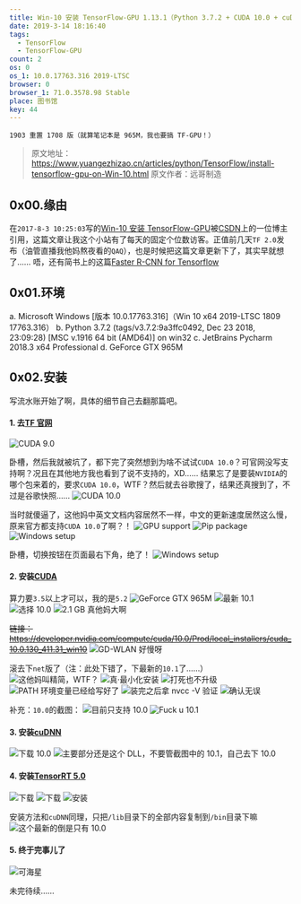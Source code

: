 ```yaml
---
title: Win-10 安装 TensorFlow-GPU 1.13.1（Python 3.7.2 + CUDA 10.0 + cuDNN 7.5.0 + TensorRT 5.0.4.3）
date: 2019-3-14 18:16:40
tags:
  - TensorFlow
  - TensorFlow-GPU
count: 2
os: 0
os_1: 10.0.17763.316 2019-LTSC
browser: 0
browser_1: 71.0.3578.98 Stable
place: 图书馆
key: 44
---
```

    1903 重置 1708 版（就算笔记本是 965M，我也要搞 TF-GPU！）
<!-- more -->
> 原文地址：https://www.yuangezhizao.cn/articles/python/TensorFlow/install-tensorflow-gpu-on-Win-10.html
  原文作者：远哥制造

## 0x00.缘由
在`2017-8-3 10:25:03`写的[Win-10 安装 TensorFlow-GPU](https://www.yuangezhizao.cn/articles/python/TensorFlow/install-tensorflow-gpu-on-Win-10.html)被[CSDN](https://blog.csdn.net/sinat_36458870/article/details/78783587)上的一位博主引用，这篇文章让我这个小站有了每天的固定个位数访客。正值前几天`TF 2.0`发布（油管直播我他妈熬夜看的`QAQ`），也是时候把这篇文章更新下了，其实早就想了……
唔，还有简书上的这篇[Faster R-CNN for Tensorflow](https://www.jianshu.com/p/08c1faa38358)

## 0x01.环境
a. Microsoft Windows [版本 10.0.17763.316]（Win 10 x64 2019-LTSC 1809 17763.316）
b. Python 3.7.2 (tags/v3.7.2:9a3ffc0492, Dec 23 2018, 23:09:28) [MSC v.1916 64 bit (AMD64)] on win32
c. JetBrains Pycharm 2018.3 x64 Professional
d. GeForce GTX 965M

## 0x02.安装
写流水账开始了啊，具体的细节自己去翻那篇吧。
#### 1. 去[TF 官网](https://www.tensorflow.org/install/gpu)
![CUDA 9.0](https://i1.yuangezhizao.cn/Win-10/20190314183605.jpg!webp)

卧槽，然后我就被坑了，都下完了突然想到为啥不试试`CUDA 10.0`？可官网没写支持啊？况且在其他地方我也看到了说不支持的，XD……
结果忘了是要装`NVIDIA`的哪个包来着的，要求`CUDA 10.0`，WTF？然后就去谷歌搜了，结果还真搜到了，不过是谷歌快照……
![CUDA 10.0](https://i1.yuangezhizao.cn/Win-10/20190314184040.jpg!webp)

当时就傻逼了，这他妈中英文文档内容居然不一样，中文的更新速度居然这么慢，原来官方都支持`CUDA 10.0`了啊？！
![GPU support](https://i1.yuangezhizao.cn/Win-10/20190314184305.jpg!webp)
![Pip package](https://i1.yuangezhizao.cn/Win-10/20190314184318.jpg!webp)
![Windows setup](https://i1.yuangezhizao.cn/Win-10/20190314184346.jpg!webp)

卧槽，切换按钮在页面最右下角，绝了！
![Windows setup](https://i1.yuangezhizao.cn/Win-10/20190314192253.jpg!webp)

#### 2. 安装[CUDA](https://developer.nvidia.com/cuda-downloads)
算力要`3.5`以上才可以，我的是`5.2`
![GeForce GTX 965M](https://i1.yuangezhizao.cn/Win-10/20190314192616.jpg!webp)
![最新 10.1](https://i1.yuangezhizao.cn/Win-10/20190314185122.jpg!webp)
![选择 10.0](https://i1.yuangezhizao.cn/Win-10/20190314185229.jpg!webp)
![2.1 GB 真他妈大啊](https://i1.yuangezhizao.cn/Win-10/20190314185318.jpg!webp)

~~链接：https://developer.nvidia.com/compute/cuda/10.0/Prod/local_installers/cuda_10.0.130_411.31_win10~~
![GD-WLAN 好慢呀](https://i1.yuangezhizao.cn/Win-10/20190314190055.jpg!webp)

滚去下`net`版了（注：此处下错了，下最新的`10.1`了……）
![这他妈叫精简，WTF？](https://i1.yuangezhizao.cn/Win-10/20190314193503.jpg!webp)
![真·最小化安装](https://i1.yuangezhizao.cn/Win-10/20190314193640.jpg!webp)
![打死也不升级](https://i1.yuangezhizao.cn/Win-10/20190314193705.jpg!webp)
![PATH 环境变量已经给写好了](https://i1.yuangezhizao.cn/Win-10/20190314204638.jpg!webp)
![装完之后拿 nvcc -V 验证](https://i1.yuangezhizao.cn/Win-10/20190314185821.jpg!webp)
![确认无误](https://i1.yuangezhizao.cn/Win-10/20190314231151.jpg!webp)

补充：`10.0`的截图：
![目前只支持 10.0](https://i1.yuangezhizao.cn/Win-10/20190314204432.jpg!webp)
![Fuck u 10.1](https://i1.yuangezhizao.cn/Win-10/20190314214628.jpg!webp)

#### 3. 安装[cuDNN](https://developer.nvidia.com/cudnn)
![下载 10.0](https://i1.yuangezhizao.cn/Win-10/20190314203508.jpg!webp)
![主要部分还是这个 DLL，不要管截图中的 10.1，自己去下 10.0](https://i1.yuangezhizao.cn/Win-10/20190314210804.jpg!webp)

#### 4. 安装[TensorRT 5.0](https://developer.nvidia.com/tensorrt)
![下载](https://i1.yuangezhizao.cn/Win-10/20190314211033.jpg!webp)
![下载](https://i1.yuangezhizao.cn/Win-10/20190314211717.jpg!webp)
![安装](https://i1.yuangezhizao.cn/Win-10/20190314211329.jpg!webp)

安装方法和`cuDNN`同理，只把`/lib`目录下的全部内容复制到`/bin`目录下嘛
![这个最新的倒是只有 10.0](https://i1.yuangezhizao.cn/Win-10/20190314211933.jpg!webp)

#### 5. 终于完事儿了
![可海星](https://i1.yuangezhizao.cn/Win-10/20190314225747.jpg!webp)

未完待续……